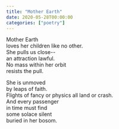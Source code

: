 ```yaml
---
title: "Mother Earth"
date: 2020-05-28T00:00:00
categories: ["poetry"]
---
```


Mother Earth</br>
loves her children like no other.</br>
She pulls us close--</br>
an attraction lawful.</br>
No mass within her orbit</br>
resists the pull.</br>

She is unmoved</br>
by leaps of faith.</br>
Flights of fancy or physics all land or crash.</br>
And every passenger</br>
in time must find</br>
some solace silent</br>
buried in her bosom.</br>
